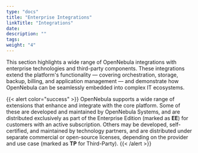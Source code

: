```yaml
---
type: "docs"
title: "Enterprise Integrations"
linkTitle: "Integrations"
date:
description: ""
tags:
weight: "4"
---
```


This section highlights a wide range of OpenNebula integrations with enterprise technologies and third-party components. These integrations extend the platform's functionality — covering orchestration, storage, backup, billing, and application management — and demonstrate how OpenNebula can be seamlessly embedded into complex IT ecosystems.

{{< alert color="success" >}}
OpenNebula supports a wide range of extensions that enhance and integrate with the core platform. Some of these are developed and maintained by OpenNebula Systems, and are distributed exclusively as part of the Enterprise Edition (marked as **EE**) for customers with an active subscription. Others may be developed, self-certified, and maintained by technology partners, and are distributed under separate commercial or open-source licenses, depending on the provider and use case (marked as **TP** for Third-Party).
{{< /alert >}}

